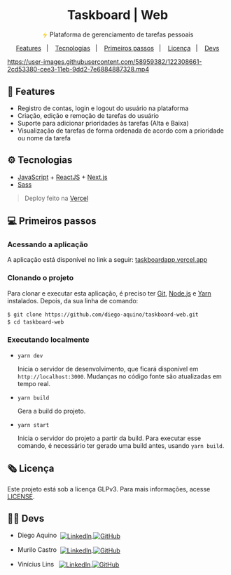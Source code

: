 <h1 align="center">
  Taskboard | Web
</h1>
<p align="center">
  <img src=".github/zap-icon.png" alt="" width="14px" align="center">
  Plataforma de gerenciamento de tarefas pessoais
</p>

<p align="center">
    <a href="#rocket-features">Features</a>&nbsp;&nbsp;&nbsp;|&nbsp;&nbsp;&nbsp;
    <a href="#gear-tecnologias">Tecnologias</a>&nbsp;&nbsp;&nbsp;|&nbsp;&nbsp;&nbsp;
    <a href="#computer-primeiros-passos">Primeiros passos</a>&nbsp;&nbsp;&nbsp;|&nbsp;&nbsp;&nbsp;
    <a href="#newspaper_roll-licença">Licença</a>&nbsp;&nbsp;&nbsp;|&nbsp;&nbsp;&nbsp;
    <a href="#technologist-devs">Devs</a>
</p>

https://user-images.githubusercontent.com/58959382/122308661-2cd53380-cee3-11eb-9dd2-7e6884887328.mp4

## :rocket: Features

- Registro de contas, login e logout do usuário na plataforma
- Criação, edição e remoção de tarefas do usuário
- Suporte para adicionar prioridades às tarefas (Alta e Baixa)
- Visualização de tarefas de forma ordenada de acordo com a prioridade ou nome da tarefa

## :gear: Tecnologias

- [JavaScript](https://developer.mozilla.org/pt-BR/docs/Web/JavaScript) + [ReactJS](https://pt-br.reactjs.org/) + [Next.js](https://nextjs.org/)
- [Sass](https://sass-lang.com/)

> Deploy feito na [Vercel](https://vercel.com/)

## :computer: Primeiros passos

### Acessando a aplicação

A aplicação está disponível no link a seguir: <a href="https://taskboardapp.vercel.app">taskboardapp.vercel.app</a>

### Clonando o projeto

Para clonar e executar esta aplicação, é preciso ter [Git](https://git-scm.com), [Node.js](https://nodejs.org/en) e [Yarn](https://yarnpkg.com) instalados. Depois, da sua linha de comando:

```bash
$ git clone https://github.com/diego-aquino/taskboard-web.git
$ cd taskboard-web
```

### Executando localmente

- `yarn dev`

  Inicia o servidor de desenvolvimento, que ficará disponível em `http://localhost:3000`. Mudanças no código fonte são atualizadas em tempo real.

- `yarn build`

  Gera a build do projeto.

- `yarn start`

  Inicia o servidor do projeto a partir da build. Para executar esse comando, é necessário ter gerado uma build antes, usando `yarn build`.

## :newspaper_roll: Licença

Este projeto está sob a licença GLPv3. Para mais informações, acesse [LICENSE](./LICENSE).

## :technologist: Devs

- <p>Diego Aquino&nbsp;
    <a href="http://linkedin.com/in/diego-aquino">
      <img
        alt="LinkedIn"
        src="https://img.shields.io/static/v1?label=&message=LinkedIn&color=2867B2&style=flat-square&logo=linkedin"
        align="center"
      />
    </a>
    <a href="https://github.com/diego-aquino">
      <img
        alt="GitHub"
        src="https://img.shields.io/static/v1?label=&message=GitHub&color=24292e&style=flat-square&logo=github"
        align="center"
      />
    </a>
  </p>

- <p>Murilo Castro&nbsp;
    <a href="https://www.linkedin.com/in/murilo-castro-a61a9019b/">
      <img
        alt="LinkedIn"
        src="https://img.shields.io/static/v1?label=&message=LinkedIn&color=2867B2&style=flat-square&logo=linkedin"
        align="center"
      />
    </a>
    <a href="https://github.com/Murilo-Gruppi">
      <img
        alt="GitHub"
        src="https://img.shields.io/static/v1?label=&message=GitHub&color=24292e&style=flat-square&logo=github"
        align="center"
      />
    </a>
  </p>
- <p>Vinícius Lins&nbsp;&nbsp;
    <a href="https://www.linkedin.com/in/vin%C3%ADcius-amaral-759b76205/">
      <img
        alt="LinkedIn"
        src="https://img.shields.io/static/v1?label=&message=LinkedIn&color=2867B2&style=flat-square&logo=linkedin"
        align="center"
      />
    </a>
    <a href="https://github.com/viniciuslins256">
      <img
        alt="GitHub"
        src="https://img.shields.io/static/v1?label=&message=GitHub&color=24292e&style=flat-square&logo=github"
        align="center"
      />
    </a>
  </p>
